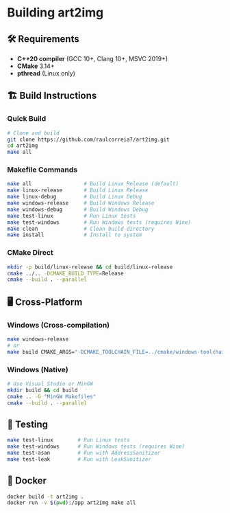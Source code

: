 # Building art2img

## 🛠️ Requirements

- **C++20 compiler** (GCC 10+, Clang 10+, MSVC 2019+)
- **CMake** 3.14+
- **pthread** (Linux only)

## 🏗️ Build Instructions

### Quick Build
```bash
# Clone and build
git clone https://github.com/raulcorreia7/art2img.git
cd art2img
make all
```

### Makefile Commands
```bash
make all                 # Build Linux Release (default)
make linux-release       # Build Linux Release
make linux-debug         # Build Linux Debug
make windows-release     # Build Windows Release
make windows-debug       # Build Windows Debug
make test-linux          # Run Linux tests
make test-windows        # Run Windows tests (requires Wine)
make clean               # Clean build directory
make install             # Install to system
```

### CMake Direct
```bash
mkdir -p build/linux-release && cd build/linux-release
cmake ../.. -DCMAKE_BUILD_TYPE=Release
cmake --build . --parallel
```

## 🖥️ Cross-Platform

### Windows (Cross-compilation)
```bash
make windows-release
# or
make build CMAKE_ARGS="-DCMAKE_TOOLCHAIN_FILE=../cmake/windows-toolchain.cmake"
```

### Windows (Native)
```bash
# Use Visual Studio or MinGW
mkdir build && cd build
cmake .. -G "MinGW Makefiles"
cmake --build . --parallel
```

## 🧪 Testing

```bash
make test-linux        # Run Linux tests
make test-windows      # Run Windows tests (requires Wine)
make test-asan         # Run with AddressSanitizer
make test-leak         # Run with LeakSanitizer
```

## 🐳 Docker

```bash
docker build -t art2img .
docker run -v $(pwd):/app art2img make all
```